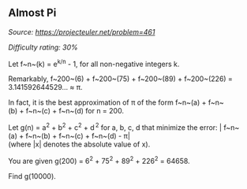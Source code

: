 Almost Pi
---------

*Source: https://projecteuler.net/problem=461*


*Difficulty rating: 30%*

Let f~n~(k) = e<sup>k/n</sup> - 1, for all non-negative integers k.

Remarkably, f~200~(6) + f~200~(75) + f~200~(89) + f~200~(226) =
3.141592644529… ≈ π.

In fact, it is the best approximation of π of the form
f~n~(a) + f~n~(b) + f~n~(c) + f~n~(d) for n = 200.

Let g(n) = a<sup>2</sup> + b<sup>2</sup> + c<sup>2</sup> + d<sup> 2</sup> for a, b, c, d that minimize the
error: | f~n~(a) + f~n~(b) + f~n~(c) + f~n~(d) - π|\
 (where |x| denotes the absolute value of x).

You are given g(200) = 6<sup>2</sup> + 75<sup>2</sup> + 89<sup>2</sup> + 226<sup>2</sup> = 64658.

Find g(10000).<sup></sup>
